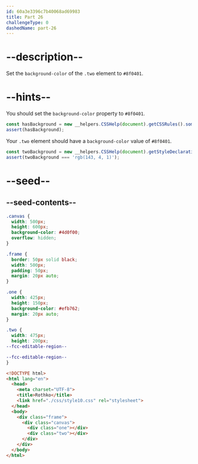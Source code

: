 ```yaml
---
id: 60a3e3396c7b40068ad69983
title: Part 26
challengeType: 0
dashedName: part-26
---
```


# --description--

Set the `background-color` of the `.two` element to `#8f0401`.

# --hints--

You should set the `background-color` property to `#8f0401`.

```js
const hasBackground = new __helpers.CSSHelp(document).getCSSRules().some(x => x.style['background-color'] === 'rgb(143, 4, 1)');
assert(hasBackground);
```

Your `.two` element should have a `background-color` value of `#8f0401`.

```js
const twoBackground = new __helpers.CSSHelp(document).getStyleDeclaration('.two').getPropertyValue('background-color');
assert(twoBackground === 'rgb(143, 4, 1)');
```

# --seed--

## --seed-contents--

```css
.canvas {
  width: 500px;
  height: 600px;
  background-color: #4d0f00;
  overflow: hidden;
}

.frame {
  border: 50px solid black;
  width: 500px;
  padding: 50px;
  margin: 20px auto;
}

.one {
  width: 425px;
  height: 150px;
  background-color: #efb762;
  margin: 20px auto;
}

.two {
  width: 475px;
  height: 200px;
--fcc-editable-region--

--fcc-editable-region--
}
```

```html
<!DOCTYPE html>
<html lang="en">
  <head>
    <meta charset="UTF-8">
    <title>Rothko</title>
    <link href="./css/style10.css" rel="stylesheet">
  </head>
  <body>
    <div class="frame">
      <div class="canvas">
        <div class="one"></div>
        <div class="two"></div>
      </div>
    </div>
  </body>
</html>
```
